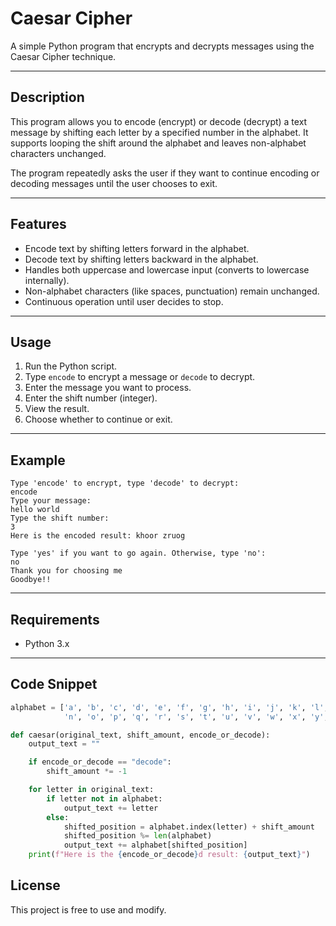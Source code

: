 
# Caesar Cipher

A simple Python program that encrypts and decrypts messages using the Caesar Cipher technique.

---

## Description

This program allows you to encode (encrypt) or decode (decrypt) a text message by shifting each letter by a specified number in the alphabet. It supports looping the shift around the alphabet and leaves non-alphabet characters unchanged.

The program repeatedly asks the user if they want to continue encoding or decoding messages until the user chooses to exit.

---

## Features

- Encode text by shifting letters forward in the alphabet.
- Decode text by shifting letters backward in the alphabet.
- Handles both uppercase and lowercase input (converts to lowercase internally).
- Non-alphabet characters (like spaces, punctuation) remain unchanged.
- Continuous operation until user decides to stop.

---

## Usage

1. Run the Python script.
2. Type `encode` to encrypt a message or `decode` to decrypt.
3. Enter the message you want to process.
4. Enter the shift number (integer).
5. View the result.
6. Choose whether to continue or exit.

---

## Example

```
Type 'encode' to encrypt, type 'decode' to decrypt:
encode
Type your message:
hello world
Type the shift number:
3
Here is the encoded result: khoor zruog

Type 'yes' if you want to go again. Otherwise, type 'no':
no
Thank you for choosing me
Goodbye!!
```

---

## Requirements

- Python 3.x

---

## Code Snippet

```python
alphabet = ['a', 'b', 'c', 'd', 'e', 'f', 'g', 'h', 'i', 'j', 'k', 'l', 'm', 
            'n', 'o', 'p', 'q', 'r', 's', 't', 'u', 'v', 'w', 'x', 'y', 'z']

def caesar(original_text, shift_amount, encode_or_decode):
    output_text = ""

    if encode_or_decode == "decode":
        shift_amount *= -1

    for letter in original_text:
        if letter not in alphabet:
            output_text += letter
        else:
            shifted_position = alphabet.index(letter) + shift_amount
            shifted_position %= len(alphabet)
            output_text += alphabet[shifted_position]
    print(f"Here is the {encode_or_decode}d result: {output_text}")
```

## License

This project is free to use and modify.

